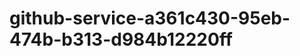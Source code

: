 github-service-a361c430-95eb-474b-b313-d984b12220ff
===================================================
